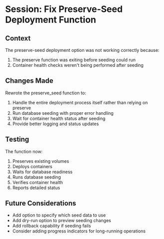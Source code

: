 # Session: Fix Preserve-Seed Deployment Function

## Context
The preserve-seed deployment option was not working correctly because:
1. The preserve function was exiting before seeding could run
2. Container health checks weren't being performed after seeding

## Changes Made
Rewrote the preserve_seed function to:
1. Handle the entire deployment process itself rather than relying on preserve
2. Run database seeding with proper error handling
3. Wait for container health status after seeding
4. Provide better logging and status updates

## Testing
The function now:
1. Preserves existing volumes
2. Deploys containers
3. Waits for database readiness
4. Runs database seeding
5. Verifies container health
6. Reports detailed status

## Future Considerations
- Add option to specify which seed data to use
- Add dry-run option to preview seeding changes
- Add rollback capability if seeding fails
- Consider adding progress indicators for long-running operations